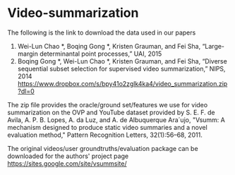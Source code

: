 # Video-summarization

The following is the link to download the data used in our papers
1) Wei-Lun Chao *, Boqing Gong *, Kristen Grauman, and Fei Sha, “Large-margin determinantal point processes,” UAI, 2015
2) Boqing Gong *, Wei-Lun Chao *, Kristen Grauman, and Fei Sha, “Diverse sequential subset selection for supervised video summarization,” NIPS, 2014
https://www.dropbox.com/s/bpy41o2zglk4ka4/video_summarization.zip?dl=0

The zip file provides the oracle/ground set/features we use for video summarization on the OVP and YouTube dataset provided by
S. E. F. de Avila, A. P. B. Lopes, A. da Luz, and A. de Albuquerque Ara´ujo, "Vsumm: A mechanism designed to produce static
video summaries and a novel evaluation method," Pattern Recognition Letters, 32(1):56–68, 2011.

The original videos/user groundtruths/evaluation package can be downloaded for the authors' project page
https://sites.google.com/site/vsummsite/

